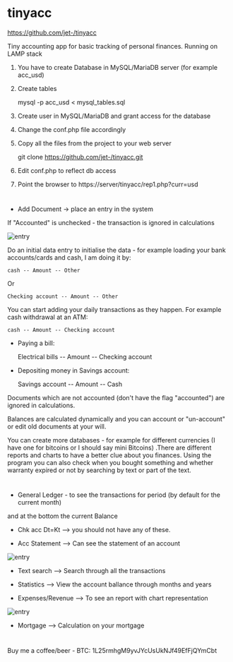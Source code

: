 # tinyacc
https://github.com/jet-/tinyacc

Tiny accounting app for basic tracking of personal finances. Running on LAMP stack

1. You have to create Database in MySQL/MariaDB server (for example acc_usd)

2. Create tables

	mysql -p acc_usd < mysql_tables.sql

3. Create user in MySQL/MariaDB and grant access for the database

4. Change the conf.php file accordingly

5. Copy all the files from the project to your web server 

	git clone https://github.com/jet-/tinyacc.git

6. Edit conf.php to reflect db access

7. Point the browser to https://server/tinyacc/rep1.php?curr=usd

#

* Add Document -> place an entry in the system

If "Accounted" is unchecked - the transaction is ignored in calculations


![entry](https://github.com/jet-/tinyacc/blob/master/images/entry.png)

Do an initial data entry to initialise the data - for example loading your bank accounts/cards and cash, I am doing it by: 

	cash -- Amount -- Other

Or 

	Checking account -- Amount -- Other

You can start adding your daily transactions as they happen. For example cash withdrawal at an ATM: 

	cash -- Amount -- Checking account

* Paying a bill: 

	Electrical bills -- Amount -- Checking account

* Depositing money in Savings account: 

	Savings account -- Amount -- Cash

Documents which are not accounted (don't have the flag "accounted") are ignored in calculations.

Balances are calculated dynamically and you can account or "un-account" or edit old documents at your will.

You can create more databases - for example for different currencies (I have one for bitcoins or I should say mini Bitcoins) .There are different reports and charts to have a better clue about you finances. Using the program you can also check when you bought something and whether warranty expired or not by searching by text or part of the text.


#

* General Ledger - to see the transactions for period (by default for the current month)

and at the bottom the current Balance


* Chk acc Dt=Kt  --> you should not have any of these.

* Acc Statement --> Can see the statement of an account

![entry](https://github.com/jet-/tinyacc/blob/master/images/statement.png)

* Text search --> Search through all the transactions

* Statistics --> View the account ballance through months and years

* Expenses/Revenue --> To see an report with chart representation 

![entry](https://github.com/jet-/tinyacc/blob/master/images/expenses.png)

* Mortgage --> Calculation on your mortgage

#

Buy me a coffee/beer - BTC: 1L25rmhgM9yvJYcUsUkNJf49EfFjQYmCbt

#

